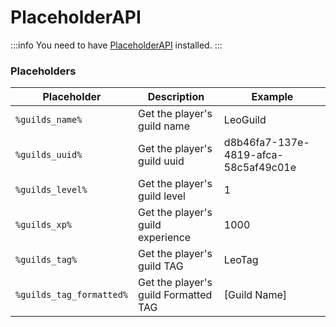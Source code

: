 # PlaceholderAPI

:::info
You need to have [PlaceholderAPI](https://www.spigotmc.org/resources/placeholderapi.6245/) installed.
:::

### Placeholders

| Placeholder              | Description                          | Example                              |
|--------------------------|--------------------------------------|--------------------------------------|
| `%guilds_name%`          | Get the player's guild name          | LeoGuild                             |
| `%guilds_uuid%`          | Get the player's guild uuid          | d8b46fa7-137e-4819-afca-58c5af49c01e |
| `%guilds_level%`         | Get the player's guild level         | 1                                    |
| `%guilds_xp%`            | Get the player's guild experience    | 1000                                 |
| `%guilds_tag%`           | Get the player's guild TAG           | LeoTag                               |
| `%guilds_tag_formatted%` | Get the player's guild Formatted TAG | [Guild Name]                         |